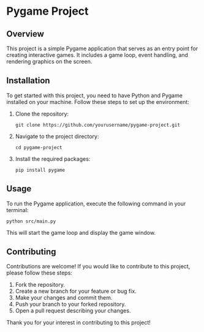 # Pygame Project

## Overview
This project is a simple Pygame application that serves as an entry point for creating interactive games. It includes a game loop, event handling, and rendering graphics on the screen.

## Installation
To get started with this project, you need to have Python and Pygame installed on your machine. Follow these steps to set up the environment:

1. Clone the repository:
   ```
   git clone https://github.com/yourusername/pygame-project.git
   ```
2. Navigate to the project directory:
   ```
   cd pygame-project
   ```
3. Install the required packages:
   ```
   pip install pygame
   ```

## Usage
To run the Pygame application, execute the following command in your terminal:
```
python src/main.py
```
This will start the game loop and display the game window.

## Contributing
Contributions are welcome! If you would like to contribute to this project, please follow these steps:

1. Fork the repository.
2. Create a new branch for your feature or bug fix.
3. Make your changes and commit them.
4. Push your branch to your forked repository.
5. Open a pull request describing your changes.

Thank you for your interest in contributing to this project!